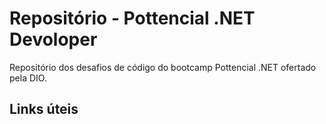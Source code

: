 # Repositório - Pottencial .NET Devoloper
Repositório dos desafios de código do bootcamp Pottencial .NET ofertado pela DIO.


## Links úteis
